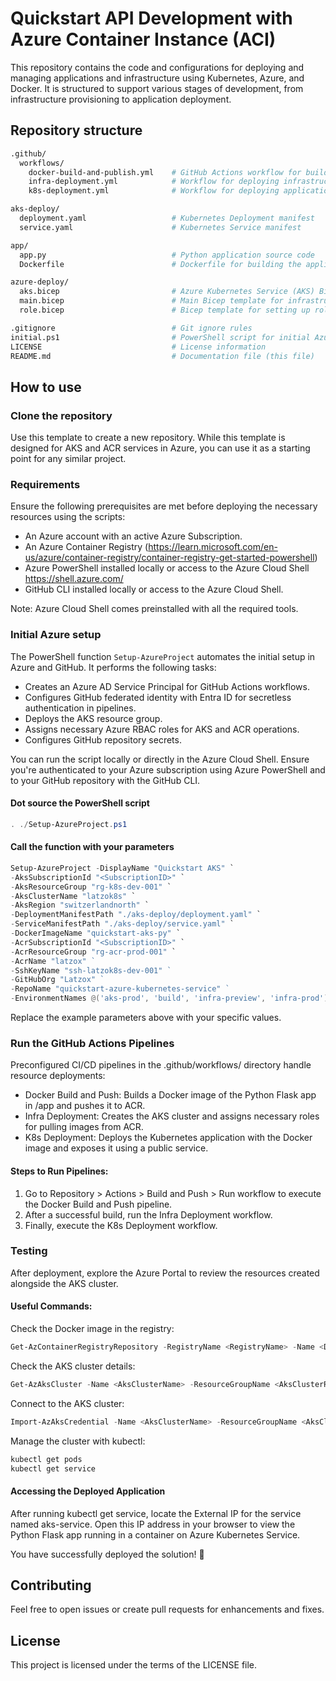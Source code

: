 # Quickstart API Development with Azure Container Instance (ACI)

This repository contains the code and configurations for deploying and managing applications and infrastructure using Kubernetes, Azure, and Docker. It is structured to support various stages of development, from infrastructure provisioning to application deployment.

## Repository structure

```bash
.github/
  workflows/
    docker-build-and-publish.yml    # GitHub Actions workflow for building and publishing Docker images
    infra-deployment.yml            # Workflow for deploying infrastructure
    k8s-deployment.yml              # Workflow for deploying applications to Kubernetes

aks-deploy/ 
  deployment.yaml                   # Kubernetes Deployment manifest
  service.yaml                      # Kubernetes Service manifest

app/  
  app.py                            # Python application source code
  Dockerfile                        # Dockerfile for building the application image

azure-deploy/ 
  aks.bicep                         # Azure Kubernetes Service (AKS) Bicep template
  main.bicep                        # Main Bicep template for infrastructure deployment
  role.bicep                        # Bicep template for setting up roles and permissions

.gitignore                          # Git ignore rules
initial.ps1                         # PowerShell script for initial Azure setup
LICENSE                             # License information
README.md                           # Documentation file (this file)

```

## How to use

### Clone the repository
Use this template to create a new repository. While this template is designed for AKS and ACR services in Azure, you can use it as a starting point for any similar project.

### Requirements
Ensure the following prerequisites are met before deploying the necessary resources using the scripts:

- An Azure account with an active Azure Subscription.
- An Azure Container Registry (https://learn.microsoft.com/en-us/azure/container-registry/container-registry-get-started-powershell)
- Azure PowerShell installed locally or access to the Azure Cloud Shell https://shell.azure.com/
- GitHub CLI installed locally or access to the Azure Cloud Shell.

Note: Azure Cloud Shell comes preinstalled with all the required tools.

### Initial Azure setup
The PowerShell function `Setup-AzureProject` automates the initial setup in Azure and GitHub. It performs the following tasks:

- Creates an Azure AD Service Principal for GitHub Actions workflows.
- Configures GitHub federated identity with Entra ID for secretless authentication in pipelines.
- Deploys the AKS resource group.
- Assigns necessary Azure RBAC roles for AKS and ACR operations.
- Configures GitHub repository secrets.

You can run the script locally or directly in the Azure Cloud Shell. Ensure you're authenticated to your Azure subscription using Azure PowerShell and to your GitHub repository with the GitHub CLI.

#### Dot source the PowerShell script
```PowerShell
. ./Setup-AzureProject.ps1
```

#### Call the function with your parameters

```PowerShell
Setup-AzureProject -DisplayName "Quickstart AKS" `
-AksSubscriptionId "<SubscriptionID>" `
-AksResourceGroup "rg-k8s-dev-001" `
-AksClusterName "latzok8s" `
-AksRegion "switzerlandnorth" `
-DeploymentManifestPath "./aks-deploy/deployment.yaml" `
-ServiceManifestPath "./aks-deploy/service.yaml" `
-DockerImageName "quickstart-aks-py" `
-AcrSubscriptionId "<SubscriptionID>" `
-AcrResourceGroup "rg-acr-prod-001" `
-AcrName "latzox" ` 
-SshKeyName "ssh-latzok8s-dev-001" ` 
-GitHubOrg "Latzox" ` 
-RepoName "quickstart-azure-kubernetes-service" ` 
-EnvironmentNames @('aks-prod', 'build', 'infra-preview', 'infra-prod')

```
Replace the example parameters above with your specific values.

### Run the GitHub Actions Pipelines
Preconfigured CI/CD pipelines in the .github/workflows/ directory handle resource deployments:

- Docker Build and Push: Builds a Docker image of the Python Flask app in /app and pushes it to ACR.
- Infra Deployment: Creates the AKS cluster and assigns necessary roles for pulling images from ACR.
- K8s Deployment: Deploys the Kubernetes application with the Docker image and exposes it using a public service.

#### Steps to Run Pipelines:
1. Go to Repository > Actions > Build and Push > Run workflow to execute the Docker Build and Push pipeline.
2. After a successful build, run the Infra Deployment workflow.
3. Finally, execute the K8s Deployment workflow.


### Testing
After deployment, explore the Azure Portal to review the resources created alongside the AKS cluster.

#### Useful Commands:
Check the Docker image in the registry:

```PowerShell
Get-AzContainerRegistryRepository -RegistryName <RegistryName> -Name <DockerImageName>
```

Check the AKS cluster details:

```PowerShell
Get-AzAksCluster -Name <AksClusterName> -ResourceGroupName <AksClusterResourceGroupName>
```

Connect to the AKS cluster:
```PowerShell
Import-AzAksCredential -Name <AksClusterName> -ResourceGroupName <AksClusterResourceGroupName>
```

Manage the cluster with kubectl:
```Bash
kubectl get pods
kubectl get service
```

#### Accessing the Deployed Application
After running kubectl get service, locate the External IP for the service named aks-service. Open this IP address in your browser to view the Python Flask app running in a container on Azure Kubernetes Service.

You have successfully deployed the solution! 🎉

## Contributing
Feel free to open issues or create pull requests for enhancements and fixes.

## License
This project is licensed under the terms of the LICENSE file.